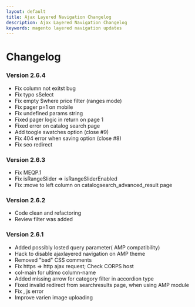 ```yaml
---
layout: default
title: Ajax Layered Navigation Changelog
description: Ajax Layered Navigation Changelog
keywords: magento layered navigation updates
---
```


# Changelog

### Version 2.6.4

-   Fix column not exitst bug
-   Fix typo sSelect
-   Fix empty $where price filter (ranges mode)
-   Fix pager p=1 on mobile
-   Fix undefined params string
-   Fixed pager logic in return on page 1
-   Fixed error on catalog search page
-   Add toogle swatches option (close #9)
-   Fix 404 error when saving option (close #8)
-   Fix seo redirect

### Version 2.6.3

 -  Fix MEQP.1
 -  Fix isRangeSlider => isRangeSliderEnabled
 -  Fix :move to left column on catalogsearch_advanced_result page


### Version 2.6.2

 -  Code clean and refactoring
 -  Review filter was added


### Version 2.6.1

 -  Added possibly losted query parameter( AMP compatibility)
 -  Hack to disable ajaxlayered navigation on AMP theme
 -  Removed "bad" CSS comments
 -  Fix https => http ajax request; Check CORPS host
 -  col-main for ultimo column-name
 -  Added missing arrow for category filter in accordion type
 -  Fixed invalid redirect from searchresults page, when using AMP module
 -  Fix , js error
 -  Improve varien image uploading
